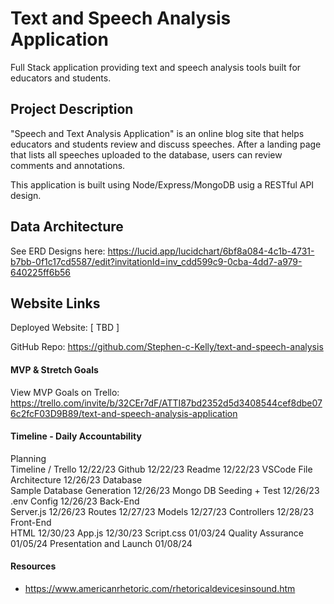 # Text and Speech Analysis Application
Full Stack application providing text and speech analysis tools built for educators and students.


## Project Description 

"Speech and Text Analysis Application" is an online blog site that helps educators and students review and discuss speeches.  After a landing page that lists all speeches uploaded to the database, users can review comments and annotations.  

This application is built using Node/Express/MongoDB usig a RESTful API design.

## Data Architecture
See ERD Designs here: https://lucid.app/lucidchart/6bf8a084-4c1b-4731-b7bb-0f1c17cd5587/edit?invitationId=inv_cdd599c9-0cba-4dd7-a979-640225ff6b56 

## Website Links

Deployed Website: [ TBD ]

GitHub Repo: https://github.com/Stephen-c-Kelly/text-and-speech-analysis


#### MVP & Stretch Goals

View MVP Goals on Trello: 
https://trello.com/invite/b/32CEr7dF/ATTI87bd2352d5d3408544cef8dbe076c2fcF03D9B89/text-and-speech-analysis-application


#### Timeline - Daily Accountability

Planning	
    Timeline / Trello	12/22/23
    Github	            12/22/23
    Readme	            12/22/23
    VSCode File Architecture	12/26/23
Database	
    Sample Database Generation	12/26/23
    Mongo DB Seeding + Test	    12/26/23
    .env Config	                12/26/23
Back-End	
    Server.js	                12/26/23
    Routes	                    12/27/23
    Models	                    12/27/23
    Controllers	                12/28/23
Front-End	
    HTML	                12/30/23
    App.js	                12/30/23
    Script.css	            01/03/24
    Quality Assurance	    01/05/24
    Presentation and Launch	01/08/24   


#### Resources

- https://www.americanrhetoric.com/rhetoricaldevicesinsound.htm
